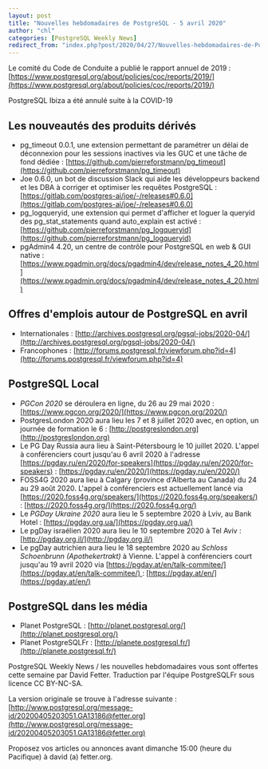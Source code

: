 ```yaml
---
layout: post
title: "Nouvelles hebdomadaires de PostgreSQL - 5 avril 2020"
author: "chl"
categories: [PostgreSQL Weekly News]
redirect_from: "index.php?post/2020/04/27/Nouvelles-hebdomadaires-de-PostgreSQL-5-avril-2020"
---
```


Le comité du Code de Conduite a publié le rapport annuel de 2019 :
[https://www.postgresql.org/about/policies/coc/reports/2019/](https://www.postgresql.org/about/policies/coc/reports/2019/)

PostgreSQL Ibiza a été annulé suite à la COVID-19

## Les nouveautés des produits dérivés

- pg_timeout 0.0.1, une extension permettant de paramétrer un délai de
  déconnexion pour les sessions inactives via les GUC et une tâche de fond dédiée :
  [https://github.com/pierreforstmann/pg_timeout](https://github.com/pierreforstmann/pg_timeout)
- Joe 0.6.0, un bot de discussion Slack qui aide les développeurs backend et les DBA à
  corriger et optimiser les requêtes PostgreSQL&nbsp;:
  [https://gitlab.com/postgres-ai/joe/-/releases#0.6.0](https://gitlab.com/postgres-ai/joe/-/releases#0.6.0)
- pg_logqueryid, une extension qui permet d'afficher et loguer la queryid des pg_stat_statements
  quand auto_explain est activé :
  [https://github.com/pierreforstmann/pg_logqueryid](https://github.com/pierreforstmann/pg_logqueryid)
- pgAdmin4 4.20, un centre de contrôle pour PostgreSQL en web & GUI native&nbsp;:
  [https://www.pgadmin.org/docs/pgadmin4/dev/release_notes_4_20.html](https://www.pgadmin.org/docs/pgadmin4/dev/release_notes_4_20.html)

<!--more-->

## Offres d'emplois autour de PostgreSQL en avril

- Internationales : [http://archives.postgresql.org/pgsql-jobs/2020-04/](http://archives.postgresql.org/pgsql-jobs/2020-04/)
- Francophones : [http://forums.postgresql.fr/viewforum.php?id=4](http://forums.postgresql.fr/viewforum.php?id=4)

## PostgreSQL Local

- *PGCon 2020* se déroulera en ligne, du 26 au 29 mai 2020 :
  [https://www.pgcon.org/2020/](https://www.pgcon.org/2020/)
- PostgresLondon 2020 aura lieu les 7 et 8 juillet 2020 avec, en option, un journée
  de formation le 6 :
  [http://postgreslondon.org](http://postgreslondon.org)
- Le PG Day Russia aura lieu à Saint-Pétersbourg le 10 juillet 2020.
  L'appel à conférenciers court jusqu'au 6 avril 2020 à l'adresse
  [https://pgday.ru/en/2020/for-speakers](https://pgday.ru/en/2020/for-speakers) :
  [https://pgday.ru/en/2020/](https://pgday.ru/en/2020/)
- FOSS4G 2020 aura lieu à Calgary (province d'Alberta au Canada) du 24 au 29 août 2020.
  L'appel à conférenciers est actuellement lancé via [https://2020.foss4g.org/speakers/](https://2020.foss4g.org/speakers/) :
  [https://2020.foss4g.org/](https://2020.foss4g.org/)
- Le *PGDay Ukraine 2020* aura lieu le 5 septembre 2020 à Lviv, au Bank Hotel :
  [https://pgday.org.ua/](https://pgday.org.ua/)
- Le pgDay israélien 2020 aura lieu le 10 septembre 2020 à Tel Aviv&nbsp;:
  [http://pgday.org.il/](http://pgday.org.il/)
- Le pgDay autrichien aura lieu le 18 septembre 2020 au <em>Schloss Schoenbrunn
  (Apothekertrakt)</em> à Vienne.
  L'appel à conférenciers court jusqu'au 19 avril 2020 via
  [https://pgday.at/en/talk-commitee/](https://pgday.at/en/talk-commitee/) :
  [https://pgday.at/en/](https://pgday.at/en/)

## PostgreSQL dans les média

- Planet PostgreSQL : [http://planet.postgresql.org/](http://planet.postgresql.org/)
- Planet PostgreSQLFr : [http://planete.postgresql.fr/](http://planete.postgresql.fr/)

PostgreSQL Weekly News / les nouvelles hebdomadaires vous sont offertes cette semaine par David Fetter. Traduction par l'équipe PostgreSQLFr sous licence CC BY-NC-SA.


La version originale se trouve à l'adresse suivante :
[http://www.postgresql.org/message-id/20200405203051.GA13186@fetter.org](http://www.postgresql.org/message-id/20200405203051.GA13186@fetter.org)

Proposez vos articles ou annonces avant dimanche 15:00 (heure du Pacifique) à david (a) fetter.org.

